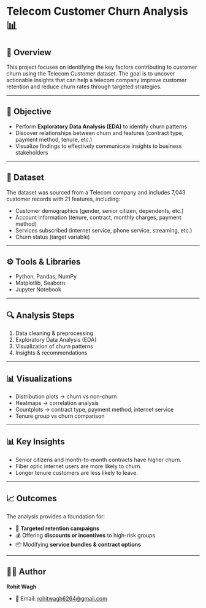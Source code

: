 # Telecom Customer Churn Analysis 📊

## 📌 Overview
This project focuses on identifying the key factors contributing to customer churn using the Telecom Customer dataset. The goal is to uncover actionable insights that can help a telecom company improve customer retention and reduce churn rates through targeted strategies.

---

## 🎯 Objective  
- Perform **Exploratory Data Analysis (EDA)** to identify churn patterns  
- Discover relationships between churn and features (contract type, payment method, tenure, etc.)  
- Visualize findings to effectively communicate insights to business stakeholders

---

## 📁 Dataset 
The dataset was sourced from a Telecom company and includes 7,043 customer records with 21 features, including:

- Customer demographics (gender, senior citizen, dependents, etc.)
- Account information (tenure, contract, monthly charges, payment method)
- Services subscribed (internet service, phone service, streaming, etc.)
- Churn status (target variable)

---

## ⚙️ Tools & Libraries
- Python, Pandas, NumPy
- Matplotlib, Seaborn
- Jupyter Notebook

---

## 🔍 Analysis Steps
1. Data cleaning & preprocessing
2. Exploratory Data Analysis (EDA)
3. Visualization of churn patterns
4. Insights & recommendations

---

## 📊 Visualizations  
- Distribution plots → churn vs non-churn  
- Heatmaps → correlation analysis  
- Countplots → contract type, payment method, internet service  
- Tenure group vs churn comparison

---

## 📊 Key Insights
- Senior citizens and month-to-month contracts have higher churn.
- Fiber optic internet users are more likely to churn.
- Longer tenure customers are less likely to leave.

---

## 📈 Outcomes  
The analysis provides a foundation for:  
- 🎯 **Targeted retention campaigns**  
- 💰 Offering **discounts or incentives** to high-risk groups  
- 📦 Modifying **service bundles & contract options**  

---

## 👨‍💻 Author
**Rohit Wagh**  
- 📧 Email: [rohitwagh6264@gmail.com](mailto:rohitwagh6264@gmail.com)

